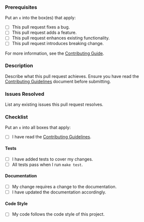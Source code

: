### Prerequisites

Put an `x` into the box(es) that apply:

- [ ] This pull request fixes a bug.
- [ ] This pull request adds a feature.
- [ ] This pull request enhances existing functionality.
- [ ] This pull request introduces breaking change.

For more information, see the [Contributing Guide](https://github.com/terraform-docs/terraform-docs/tree/master/CONTRIBUTING.md).

### Description

Describe what this pull request achieves. Ensure you have read the [Contributing Guidelines](https://github.com/terraform-docs/terraform-docs/tree/master/CONTRIBUTING.md) document before submitting.

### Issues Resolved

List any existing issues this pull request resolves.

### Checklist

Put an `x` into all boxes that apply:

- [ ] I have read the [Contributing Guidelines](https://github.com/terraform-docs/terraform-docs/tree/master/CONTRIBUTING.md).

#### Tests

- [ ] I have added tests to cover my changes.
- [ ] All tests pass when I run `make test`.

#### Documentation

- [ ] My change requires a change to the documentation.
- [ ] I have updated the documentation accordingly.

#### Code Style

- [ ] My code follows the code style of this project.
